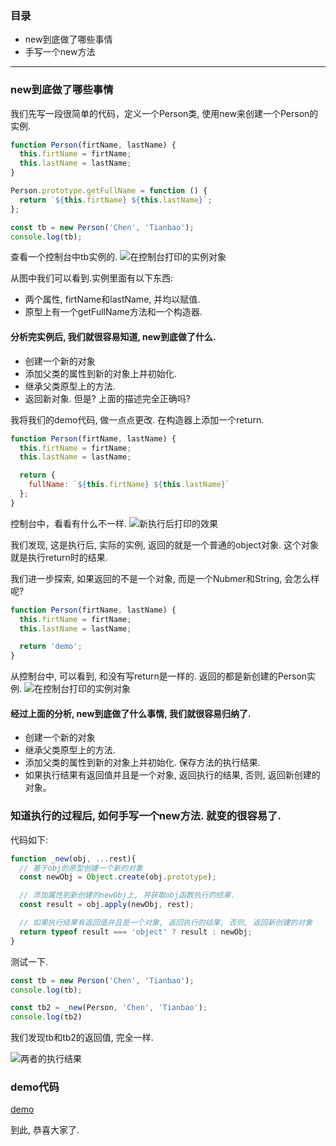### 目录
- new到底做了哪些事情
- 手写一个new方法

---
### new到底做了哪些事情
我们先写一段很简单的代码，定义一个Person类, 使用new来创建一个Person的实例.

``` javascript
function Person(firtName, lastName) {
  this.firtName = firtName;
  this.lastName = lastName;
}

Person.prototype.getFullName = function () {
  return `${this.firtName} ${this.lastName}`;
};

const tb = new Person('Chen', 'Tianbao');
console.log(tb);
```
查看一个控制台中tb实例的.
![在控制台打印的实例对象](https://user-gold-cdn.xitu.io/2019/9/7/16d0b06a46b74d3e?w=691&h=325&f=png&s=34274)

从图中我们可以看到.实例里面有以下东西:
- 两个属性, firtName和lastName, 并均以赋值.
- 原型上有一个getFullName方法和一个构造器.

#### 分析完实例后, 我们就很容易知道, new到底做了什么.
- 创建一个新的对象
- 添加父类的属性到新的对象上并初始化.
- 继承父类原型上的方法.
- 返回新对象.
但是? 上面的描述完全正确吗?

我将我们的demo代码, 做一点点更改. 在构造器上添加一个return.

``` javascript
function Person(firtName, lastName) {
  this.firtName = firtName;
  this.lastName = lastName;

  return {
    fullName: `${this.firtName} ${this.lastName}`
  };
}
```
控制台中，看看有什么不一样.
![新执行后打印的效果](https://user-gold-cdn.xitu.io/2019/9/7/16d0b12a41616b93?w=654&h=331&f=png&s=41915)

我们发现, 这是执行后, 实际的实例, 返回的就是一个普通的object对象. 这个对象就是执行return时的结果.

我们进一步探索, 如果返回的不是一个对象, 而是一个Nubmer和String, 会怎么样呢?
``` javascript
function Person(firtName, lastName) {
  this.firtName = firtName;
  this.lastName = lastName;

  return 'demo';
}
```
从控制台中, 可以看到, 和没有写return是一样的. 返回的都是新创建的Person实例.
![在控制台打印的实例对象](https://user-gold-cdn.xitu.io/2019/9/7/16d0b06a46b74d3e?w=691&h=325&f=png&s=34274)

#### 经过上面的分析, new到底做了什么事情, 我们就很容易归纳了.
- 创建一个新的对象
- 继承父类原型上的方法.
- 添加父类的属性到新的对象上并初始化. 保存方法的执行结果.
- 如果执行结果有返回值并且是一个对象, 返回执行的结果, 否则, 返回新创建的对象。

### 知道执行的过程后, 如何手写一个new方法. 就变的很容易了.
代码如下:

``` javascript
function _new(obj, ...rest){
  // 基于obj的原型创建一个新的对象
  const newObj = Object.create(obj.prototype);

  // 添加属性到新创建的newObj上, 并获取obj函数执行的结果.
  const result = obj.apply(newObj, rest);

  // 如果执行结果有返回值并且是一个对象, 返回执行的结果, 否则, 返回新创建的对象
  return typeof result === 'object' ? result : newObj;
}
```

测试一下.
```javascript
const tb = new Person('Chen', 'Tianbao');
console.log(tb);

const tb2 = _new(Person, 'Chen', 'Tianbao');
console.log(tb2)
```

我们发现tb和tb2的返回值, 完全一样. 

![两者的执行结果](https://user-gold-cdn.xitu.io/2019/9/7/16d0b275dccf660d?w=594&h=341&f=png&s=33119)

### demo代码
[demo](https://github.com/ichenzhifan/juejin/blob/master/source/1-%E6%89%8B%E5%86%99new%E5%8A%9F%E8%83%BD.html)

到此, 恭喜大家了.